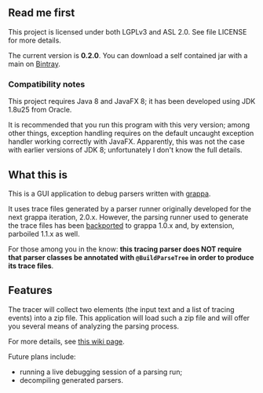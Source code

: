 ## Read me first

This project is licensed under both LGPLv3 and ASL 2.0. See file LICENSE for more details.

The current version is **0.2.0**. You can download a self contained jar with a main on
[Bintray](https://bintray.com/fge/maven/grappa-debugger/view).

### Compatibility notes

This project requires Java 8 and JavaFX 8; it has been developed using JDK 1.8u25 from Oracle.

It is recommended that you run this program with this very version; among other things, exception
handling requires on the default uncaught exception handler working correctly with JavaFX.
Apparently, this was not the case with earlier versions of JDK 8; unfortunately I don't know the
full details.

## What this is

This is a GUI application to debug parsers written with
[grappa](https://github.com/parboiled1/grappa).

It uses trace files generated by a parser runner originally developed for the next grappa iteration,
2.0.x. However, the parsing runner used to generate the trace files has been
[backported](https://github.com/fge/grappa-tracer-backport) to grappa 1.0.x and, by extension,
parboiled 1.1.x as well.

For those among you in the know: **this tracing parser does NOT require that parser classes be
annotated with `@BuildParseTree` in order to produce its trace files**.

## Features

The tracer will collect two elements (the input text and a list of tracing events) into a zip file.
This application will load such a zip file and will offer you several means of analyzing the parsing
process.

For more details, see [this wiki
page](https://github.com/fge/grappa-debugger/wiki/Quick-overview).

Future plans include:

* running a live debugging session of a parsing run;
* decompiling generated parsers.

